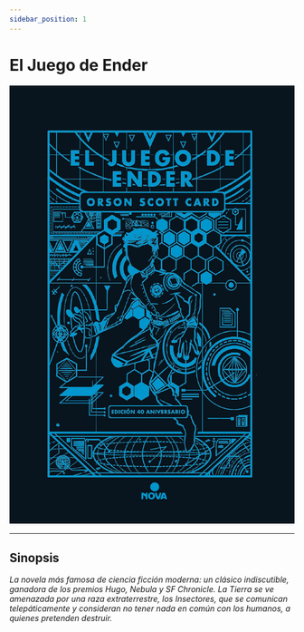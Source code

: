 ```yaml
---
sidebar_position: 1
---
```


# El Juego de Ender #

![Ender](img/Ender.jpg)

----

## Sinopsis ##

*La novela más famosa de ciencia ficción moderna: un clásico indiscutible, ganadora de los premios Hugo, Nebula y SF Chronicle. La Tierra se ve amenazada por una raza extraterrestre, los Insectores, que se comunican telepáticamente y consideran no tener nada en común con los humanos, a quienes pretenden destruir.*